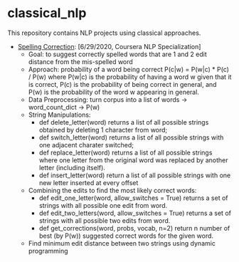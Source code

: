 # classical_nlp

This repository contains NLP projects using classical approaches.

* [Spelling Correction](https://github.com/msfchen/classical_nlp/tree/master/spellcorrect): [6/29/2020, Coursera NLP Specialization]
  - Goal: to suggest correctly spelled words that are 1 and 2 edit distance from the mis-spelled word 
  - Approach: probability of a word being correct P(c|w) = P(w|c) * P(c) / P(w) where P(w|c) is the probability of having a word w given that it is correct, P(c) is the probability of being correct in general, and P(w) is the probability of the word w appearing in general.
  - Data Preprocessing: turn corpus into a list of words -> word_count_dict -> P(w)
  - String Manipulations: 
    - def delete_letter(word) returns a list of all possible strings obtained by deleting 1 character from word; 
    - def switch_letter(word) returns a list of all possible strings with one adjacent charater switched; 
    - def replace_letter(word) returns a list of all possible strings where one letter from the original word was replaced by another letter (including itself).
    - def insert_letter(word) return a list of all possible strings with one new letter inserted at every offset
  - Combining the edits to find the most likely correct words:
    - def edit_one_letter(word, allow_switches = True) returns a set of strings with all possible one edit from word.
    - def edit_two_letters(word, allow_switches = True) returns a set of strings with all possible two edits from word.
    - def get_corrections(word, probs, vocab, n=2) return n number of best (by P(w)) suggested correct words for the given word.
  - Find minimum edit distance between two strings using dynamic programming